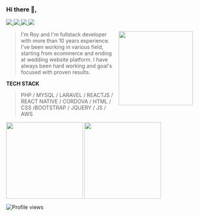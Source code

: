 ### Hi there 👋, 

<span align="left">
  <a href="https://www.linkedin.com/in/royyan-nobeel/">
    <img src="https://img.shields.io/badge/-Royyan_Nobeel-blue?style=flat-square&logo=Linkedin&logoColor=white&link=https://www.linkedin.com/in/royyan-nobeel/" />
  </a>
  <a href="mailto:rnobeel@gmail.com">
    <img src="https://img.shields.io/badge/-rnobeel@gmail.com-c14438?style=flat-square&logo=Gmail&logoColor=white&link=mailto:rnobeel@gmail.com" />
  </a>
  <a href="https://t.me/@roy_nobeel">
    <img src="https://img.shields.io/badge/-telegram-blue?style=flat-square&logo=Telegram&logoColor=white&link=https://t.me/@roy_nobeel" />
  </a>
  <a href="https://github.com/blackbuble/?tab=follow">
    <img src="https://img.shields.io/github/followers/blackbuble?label=Follow&style=social" />
  </a>
</span>

<a target="_blank" rel="noopener noreferrer" href="https://user-images.githubusercontent.com/5713670/87202985-820dcb80-c2b6-11ea-9f56-7ec461c497c3.gif"><img align="right" src="https://user-images.githubusercontent.com/5713670/87202985-820dcb80-c2b6-11ea-9f56-7ec461c497c3.gif" width="200&quot;" style="max-width: 100%;"></a>



<blockquote>I'm Roy and I'm fullstack developer with more than 10 years experience. I've been working in various field, starting from ecommerce and ending at wedding website platform. I have always been hard working and goal's focused with proven results.</blockquote>


<strong>TECH STACK</strong> 
<blockquote>PHP / MYSQL / LARAVEL / REACTJS / REACT NATIVE / CORDOVA / HTML / CSS /BOOTSTRAP / JQUERY / JS / AWS</blockquote>

<p align="left">
<img height="207em" src="https://github-readme-stats.vercel.app/api?username=blackbuble&show_icons=true&count_private=true&line_height=28&hide_border=1&include_all_commits=true&role=OWNER,COLLABORATOR" align = "center"/>  
<img height="207em" src="https://github-readme-stats.vercel.app/api/top-langs/?username=blackbuble&layout=compact&langs_count=10&hide_border=1&role=ORGANIZATION_MEMBER,OWNER,COLLABORATOR" align = "center"/>

</p>


![Profile views](https://gpvc.arturio.dev/blackbuble)  

<!--
**blackbuble/blackbuble** is a ✨ _special_ ✨ repository because its `README.md` (this file) appears on your GitHub profile.

Here are some ideas to get you started:

- 🔭 I’m currently working on ...
- 🌱 I’m currently learning ...
- 👯 I’m looking to collaborate on ...
- 🤔 I’m looking for help with ...
- 💬 Ask me about ...
- 📫 How to reach me: ...
- 😄 Pronouns: ...
- ⚡ Fun fact: ...
-->

